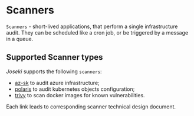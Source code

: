 # Scanners

`Scanners` - short-lived applications, that perform a single infrastructure audit. They can be scheduled like a cron job, or be triggered by a message in a queue.

## Supported Scanner types

*Joseki* supports the following `scanners`:

- [az-sk](/src/scanners/az-sk/TECH_DESIGN.md) to audit azure infrastructure;
- [polaris](/src/scanners/polaris/TECH_DESIGN.md) to audit kubernetes objects configuration;
- [trivy](/src/scanners/trivy/TECH_DESIGN.md) to scan docker images for known vulnerabilities.

Each link leads to corresponding scanner technical design document.
